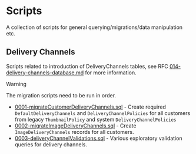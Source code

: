 # Scripts

A collection of scripts for general querying/migrations/data manipulation etc.

## Delivery Channels

Scripts related to introduction of DeliveryChannels tables, see RFC [014-delivery-channels-database.md](../docs/rfcs/014-delivery-channels-database.md) for more information.

> [!WARNING]  
> The migration scripts need to be run in order.

* [0001-migrateCustomerDeliveryChannels.sql](DeliveryChannels/0001-migrateCustomerDeliveryChannels.sql) - Create required `DefaultDeliveryChannels` and `DeliveryChannelPolicies` for all customers from legacy `ThumbnailPolicy` and system `DeliveryChannelPolicies`
* [0002-migrateImageDeliveryChannels.sql](DeliveryChannels/0002-migrateImageDeliveryChannels.sql) - Create `ImageDeliveryChannels` records for all customers.
* [0003-deliveryChannelValidations.sql](DeliveryChannels/0003-deliveryChannelValidations.sql) - Various exploratory validation queries for delivery channels.
